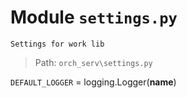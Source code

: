 # Module `settings.py`
```text
Settings for work lib
```

> Path: `orch_serv\settings.py`
`DEFAULT_LOGGER` = logging.Logger(__name__)